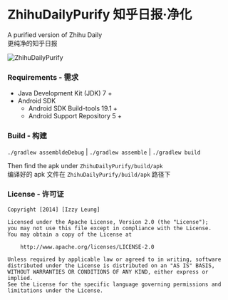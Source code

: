 ZhihuDailyPurify 知乎日报·净化
================

A purified version of Zhihu Daily  
更纯净的知乎日报

![ZhihuDailyPurify](https://raw.githubusercontent.com/izzyleung/ZhihuDailyPurify/master/ZhihuDailyPurify.png)

### Requirements - 需求
  - Java Development Kit (JDK) 7 +
  - Android SDK
    - Android SDK Build-tools 19.1 +
    - Android Support Repository 5 +


### Build - 构建
`./gradlew assembldeDebug` | `./gradlew assemble` | `./gradlew build`

Then find the apk under `ZhihuDailyPurify/build/apk`   
编译好的 apk 文件在 `ZhihuDailyPurify/build/apk` 路径下


### License - 许可证
    Copyright [2014] [Izzy Leung]

    Licensed under the Apache License, Version 2.0 (the "License");
    you may not use this file except in compliance with the License.
    You may obtain a copy of the License at

        http://www.apache.org/licenses/LICENSE-2.0

    Unless required by applicable law or agreed to in writing, software
    distributed under the License is distributed on an "AS IS" BASIS,
    WITHOUT WARRANTIES OR CONDITIONS OF ANY KIND, either express or implied.
    See the License for the specific language governing permissions and
    limitations under the License.
